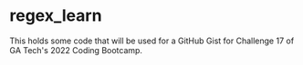 # regex_learn
This holds some code that will be used for a GitHub Gist for Challenge 17 of GA Tech's 2022 Coding Bootcamp.
